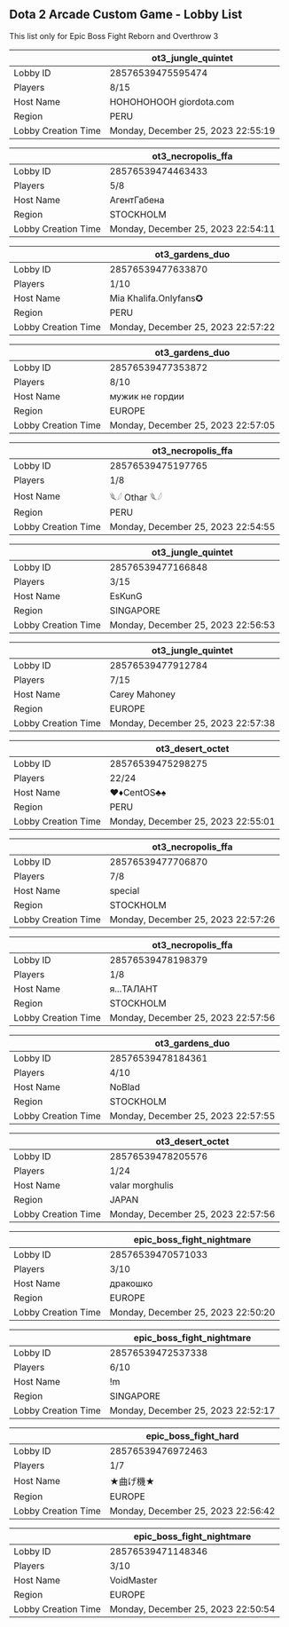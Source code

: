 ## Dota 2 Arcade Custom Game - Lobby List

This list only for Epic Boss Fight Reborn and Overthrow 3

|  | ot3_jungle_quintet |
| ------ | ------ |
| Lobby ID | 28576539475595474 |
| Players | 8/15 |
| Host Name | HOHOHOHOOH giordota.com |
| Region | PERU |
| Lobby Creation Time | Monday, December 25, 2023 22:55:19 |


|  | ot3_necropolis_ffa |
| ------ | ------ |
| Lobby ID | 28576539474463433 |
| Players | 5/8 |
| Host Name | АгентГабена |
| Region | STOCKHOLM |
| Lobby Creation Time | Monday, December 25, 2023 22:54:11 |


|  | ot3_gardens_duo |
| ------ | ------ |
| Lobby ID | 28576539477633870 |
| Players | 1/10 |
| Host Name | Mia Khalifa.Onlyfans✪ |
| Region | PERU |
| Lobby Creation Time | Monday, December 25, 2023 22:57:22 |


|  | ot3_gardens_duo |
| ------ | ------ |
| Lobby ID | 28576539477353872 |
| Players | 8/10 |
| Host Name | мужик не гордии |
| Region | EUROPE |
| Lobby Creation Time | Monday, December 25, 2023 22:57:05 |


|  | ot3_necropolis_ffa |
| ------ | ------ |
| Lobby ID | 28576539475197765 |
| Players | 1/8 |
| Host Name | 𓆰𓆪 Othar 𓆰𓆪 |
| Region | PERU |
| Lobby Creation Time | Monday, December 25, 2023 22:54:55 |


|  | ot3_jungle_quintet |
| ------ | ------ |
| Lobby ID | 28576539477166848 |
| Players | 3/15 |
| Host Name | EsKunG |
| Region | SINGAPORE |
| Lobby Creation Time | Monday, December 25, 2023 22:56:53 |


|  | ot3_jungle_quintet |
| ------ | ------ |
| Lobby ID | 28576539477912784 |
| Players | 7/15 |
| Host Name | Carey Mahoney |
| Region | EUROPE |
| Lobby Creation Time | Monday, December 25, 2023 22:57:38 |


|  | ot3_desert_octet |
| ------ | ------ |
| Lobby ID | 28576539475298275 |
| Players | 22/24 |
| Host Name | ♥♦CentOS♣♠ |
| Region | PERU |
| Lobby Creation Time | Monday, December 25, 2023 22:55:01 |


|  | ot3_necropolis_ffa |
| ------ | ------ |
| Lobby ID | 28576539477706870 |
| Players | 7/8 |
| Host Name | special |
| Region | STOCKHOLM |
| Lobby Creation Time | Monday, December 25, 2023 22:57:26 |


|  | ot3_necropolis_ffa |
| ------ | ------ |
| Lobby ID | 28576539478198379 |
| Players | 1/8 |
| Host Name | я...ТАЛАНТ |
| Region | STOCKHOLM |
| Lobby Creation Time | Monday, December 25, 2023 22:57:56 |


|  | ot3_gardens_duo |
| ------ | ------ |
| Lobby ID | 28576539478184361 |
| Players | 4/10 |
| Host Name | NoBlad |
| Region | STOCKHOLM |
| Lobby Creation Time | Monday, December 25, 2023 22:57:55 |


|  | ot3_desert_octet |
| ------ | ------ |
| Lobby ID | 28576539478205576 |
| Players | 1/24 |
| Host Name | valar morghulis |
| Region | JAPAN |
| Lobby Creation Time | Monday, December 25, 2023 22:57:56 |


|  | epic_boss_fight_nightmare |
| ------ | ------ |
| Lobby ID | 28576539470571033 |
| Players | 3/10 |
| Host Name | дракошко |
| Region | EUROPE |
| Lobby Creation Time | Monday, December 25, 2023 22:50:20 |


|  | epic_boss_fight_nightmare |
| ------ | ------ |
| Lobby ID | 28576539472537338 |
| Players | 6/10 |
| Host Name | !m |
| Region | SINGAPORE |
| Lobby Creation Time | Monday, December 25, 2023 22:52:17 |


|  | epic_boss_fight_hard |
| ------ | ------ |
| Lobby ID | 28576539476972463 |
| Players | 1/7 |
| Host Name | ★曲げ機★ |
| Region | EUROPE |
| Lobby Creation Time | Monday, December 25, 2023 22:56:42 |


|  | epic_boss_fight_nightmare |
| ------ | ------ |
| Lobby ID | 28576539471148346 |
| Players | 3/10 |
| Host Name | VoidMaster |
| Region | EUROPE |
| Lobby Creation Time | Monday, December 25, 2023 22:50:54 |


